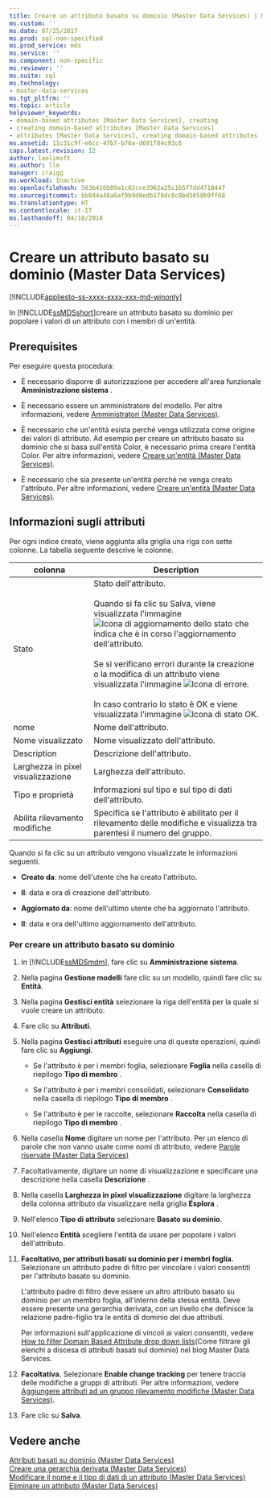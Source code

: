 ```yaml
---
title: Creare un attributo basato su dominio (Master Data Services) | Microsoft Docs
ms.custom: ''
ms.date: 07/25/2017
ms.prod: sql-non-specified
ms.prod_service: mds
ms.service: ''
ms.component: non-specific
ms.reviewer: ''
ms.suite: sql
ms.technology:
- master-data-services
ms.tgt_pltfrm: ''
ms.topic: article
helpviewer_keywords:
- domain-based attributes [Master Data Services], creating
- creating domain-based attributes [Master Data Services]
- attributes [Master Data Services], creating domain-based attributes
ms.assetid: 11c31c9f-e6cc-47b7-b76a-d691f84c93c6
caps.latest.revision: 12
author: leolimsft
ms.author: lle
manager: craigg
ms.workload: Inactive
ms.openlocfilehash: 583b416b09a1c02cce3962a25c1b5f7dd4718447
ms.sourcegitcommit: bb044a48a6af9b9d8edb178dc8c8bd5658b9ff68
ms.translationtype: HT
ms.contentlocale: it-IT
ms.lasthandoff: 04/18/2018
---
```

# <a name="create-a-domain-based-attribute-master-data-services"></a>Creare un attributo basato su dominio (Master Data Services)

[!INCLUDE[appliesto-ss-xxxx-xxxx-xxx-md-winonly](../includes/appliesto-ss-xxxx-xxxx-xxx-md-winonly.md)]

  In [!INCLUDE[ssMDSshort](../includes/ssmdsshort-md.md)]creare un attributo basato su dominio per popolare i valori di un attributo con i membri di un'entità.  
  
## <a name="prerequisites"></a>Prerequisites  
 Per eseguire questa procedura:  
  
-   È necessario disporre di autorizzazione per accedere all'area funzionale **Amministrazione sistema** .  
  
-   È necessario essere un amministratore del modello. Per altre informazioni, vedere [Amministratori &#40;Master Data Services&#41;](../master-data-services/administrators-master-data-services.md).  
  
-   È necessario che un'entità esista perché venga utilizzata come origine dei valori di attributo. Ad esempio per creare un attributo basato su dominio che si basa sull'entità Color, è necessario prima creare l'entità Color. Per altre informazioni, vedere [Creare un'entità &#40;Master Data Services&#41;](../master-data-services/create-an-entity-master-data-services.md).  
  
-   È necessario che sia presente un'entità perché ne venga creato l'attributo. Per altre informazioni, vedere [Creare un'entità &#40;Master Data Services&#41;](../master-data-services/create-an-entity-master-data-services.md).  
  
## <a name="attribute-information"></a>Informazioni sugli attributi  
 Per ogni indice creato, viene aggiunta alla griglia una riga con sette colonne. La tabella seguente descrive le colonne.  
  
|colonna|Description|  
|------------|-----------------|  
|Stato|Stato dell'attributo.<br /><br /> Quando si fa clic su Salva, viene visualizzata l'immagine ![Icona di aggiornamento dello stato](../master-data-services/media/mds-statusicon-updating.png "Icona di aggiornamento dello stato") che indica che è in corso l'aggiornamento dell'attributo.<br /><br /> Se si verificano errori durante la creazione o la modifica di un attributo viene visualizzata l'immagine ![Icona di errore](../master-data-services/media/mds-statusicon-error.png "Icona di errore").<br /><br /> In caso contrario lo stato è OK e viene visualizzata l'immagine ![Icona di stato OK](../master-data-services/media/mds-statusicon-ok.png "Icona di stato OK").|  
|nome|Nome dell'attributo.|  
|Nome visualizzato|Nome visualizzato dell'attributo.|  
|Description|Descrizione dell'attributo.|  
|Larghezza in pixel visualizzazione|Larghezza dell'attributo.|  
|Tipo e proprietà|Informazioni sul tipo e sul tipo di dati dell'attributo.|  
|Abilita rilevamento modifiche|Specifica se l'attributo è abilitato per il rilevamento delle modifiche e visualizza tra parentesi il numero del gruppo.|  
  
 Quando si fa clic su un attributo vengono visualizzate le informazioni seguenti.  
  
-   **Creato da**: nome dell'utente che ha creato l'attributo.  
  
-   **Il**: data e ora di creazione dell'attributo.  
  
-   **Aggiornato da**: nome dell'ultimo utente che ha aggiornato l'attributo.  
  
-   **Il**: data e ora dell'ultimo aggiornamento dell'attributo.  
  
### <a name="to-create-a-domain-based-attribute"></a>Per creare un attributo basato su dominio  
  
1.  In [!INCLUDE[ssMDSmdm](../includes/ssmdsmdm-md.md)], fare clic su **Amministrazione sistema**.  
  
2.  Nella pagina **Gestione modelli** fare clic su un modello, quindi fare clic su **Entità**.  
  
3.  Nella pagina **Gestisci entità** selezionare la riga dell'entità per la quale si vuole creare un attributo.  
  
4.  Fare clic su **Attributi**.  
  
5.  Nella pagina **Gestisci attributi** eseguire una di queste operazioni, quindi fare clic su **Aggiungi**.  
  
    -   Se l'attributo è per i membri foglia, selezionare **Foglia** nella casella di riepilogo **Tipo di membro** .  
  
    -   Se l'attributo è per i membri consolidati, selezionare **Consolidato** nella casella di riepilogo **Tipo di membro** .  
  
    -   Se l'attributo è per le raccolte, selezionare **Raccolta** nella casella di riepilogo **Tipo di membro** .  
  
6.  Nella casella **Nome** digitare un nome per l'attributo. Per un elenco di parole che non vanno usate come nomi di attributo, vedere [Parole riservate &#40;Master Data Services&#41;](../master-data-services/reserved-words-master-data-services.md)  
  
7.  Facoltativamente, digitare un nome di visualizzazione e specificare una descrizione nella casella **Descrizione** .  
  
8.  Nella casella **Larghezza in pixel visualizzazione** digitare la larghezza della colonna attributo da visualizzare nella griglia **Esplora** .  
  
9. Nell'elenco **Tipo di attributo** selezionare **Basato su dominio**.  
  
10. Nell'elenco **Entità** scegliere l'entità da usare per popolare i valori dell'attributo. 
  
11. **Facoltativo, per attributi basati su dominio per i membri foglia.** Selezionare un attributo padre di filtro per vincolare i valori consentiti per l'attributo basato su dominio.  
  
     L'attributo padre di filtro deve essere un altro attributo basato su dominio per un membro foglia, all'interno della stessa entità. Deve essere presente una gerarchia derivata, con un livello che definisce la relazione padre-figlio tra le entità di dominio dei due attributi.  
  
     Per informazioni sull'applicazione di vincoli ai valori consentiti, vedere [How to filter Domain Based Attribute drop down lists](https://blogs.msdn.microsoft.com/mds/2015/12/03/in-sql-server-2016-master-data-services-how-to-filter-domain-based-attribute-drop-down-lists/)(Come filtrare gli elenchi a discesa di attributi basati sul dominio) nel blog Master Data Services.  
  
12. **Facoltativa.** Selezionare **Enable change tracking** per tenere traccia delle modifiche a gruppi di attributi. Per altre informazioni, vedere [Aggiungere attributi ad un gruppo rilevamento modifiche &#40;Master Data Services&#41;](../master-data-services/add-attributes-to-a-change-tracking-group-master-data-services.md).  
  
13. Fare clic su **Salva**.  
  
## <a name="see-also"></a>Vedere anche  
 [Attributi basati su dominio &#40;Master Data Services&#41;](../master-data-services/domain-based-attributes-master-data-services.md)   
 [Creare una gerarchia derivata &#40;Master Data Services&#41;](../master-data-services/create-a-derived-hierarchy-master-data-services.md)   
 [Modificare il nome e il tipo di dati di un attributo &#40;Master Data Services&#41;](../master-data-services/change-an-attribute-name-and-data-type-master-data-services.md)   
 [Eliminare un attributo &#40;Master Data Services&#41;](../master-data-services/delete-an-attribute-master-data-services.md)  
  
  
